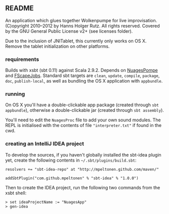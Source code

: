 ## README

An application which glues together Wolkenpumpe for live improvisation. (C)opyright 2010&ndash;2012 by Hanns Holger Rutz. All rights reserved. Covered by the GNU General Public License v2+ (see licenses folder).

Due to the inclusion of JNITablet, this currently only works on OS X. Remove the tablet initialization on other platforms.

### requirements

Builds with xsbt (sbt 0.11) against Scala 2.9.2. Depends on [NuagesPompe](http://github.com/Sciss/NuagesPompe) and [FScapeJobs](http://github.com/Sciss/FScapeJobs). Standard sbt targets are `clean`, `update`, `compile`, `package`, `doc`, `publish-local`, as well as bundling the OS X application with `appbundle`.

### running

On OS X you'll have a double-clickable app package (created through `sbt appbundle`), otherwise a double-clickable jar (created through `sbt assembly`).

You'll need to edit the `NuagesProc` file to add your own sound modules. The REPL is initialised with the contents of file `"interpreter.txt"` if found in the cwd.

### creating an IntelliJ IDEA project

To develop the sources, if you haven't globally installed the sbt-idea plugin yet, create the following contents in `~/.sbt/plugins/build.sbt`:

    resolvers += "sbt-idea-repo" at "http://mpeltonen.github.com/maven/"
    
    addSbtPlugin("com.github.mpeltonen" % "sbt-idea" % "1.0.0")

Then to create the IDEA project, run the following two commands from the xsbt shell:

    > set ideaProjectName := "NuagesApp"
    > gen-idea
